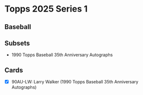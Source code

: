 # Topps 2025 Series 1
## Baseball

## Subsets

- 1990 Topps Baseball 35th Anniversary Autographs

## Cards

- [x] 90AU-LW: Larry Walker (1990 Topps Baseball 35th Anniversary Autographs)<br>
